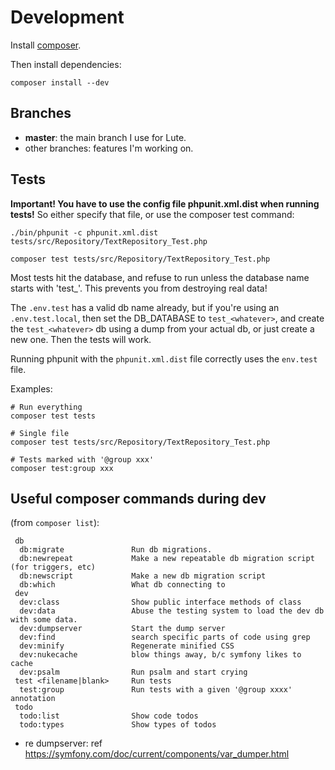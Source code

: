 # Development

Install [composer](https://getcomposer.org/download/).

Then install dependencies:

`composer install --dev`

## Branches

* **master**: the main branch I use for Lute.
* other branches: features I'm working on.

## Tests

**Important!  You have to use the config file phpunit.xml.dist when running tests!**  So either specify that file, or use the composer test command:

```
./bin/phpunit -c phpunit.xml.dist tests/src/Repository/TextRepository_Test.php

composer test tests/src/Repository/TextRepository_Test.php
```

Most tests hit the database, and refuse to run unless the database name starts with 'test_'.  This prevents you from destroying real data!

The `.env.test` has a valid db name already, but if you're using an `.env.test.local`, then set the DB_DATABASE to `test_<whatever>`, and create the `test_<whatever>` db using a dump from your actual db, or just create a new one.  Then the tests will work.

Running phpunit with the `phpunit.xml.dist` file correctly uses the `env.test` file.

Examples:

```
# Run everything
composer test tests

# Single file
composer test tests/src/Repository/TextRepository_Test.php

# Tests marked with '@group xxx'
composer test:group xxx
```

## Useful composer commands during dev

(from `composer list`):

```
 db
  db:migrate               Run db migrations.
  db:newrepeat             Make a new repeatable db migration script (for triggers, etc)
  db:newscript             Make a new db migration script
  db:which                 What db connecting to
 dev
  dev:class                Show public interface methods of class
  dev:data                 Abuse the testing system to load the dev db with some data.
  dev:dumpserver           Start the dump server
  dev:find                 search specific parts of code using grep
  dev:minify               Regenerate minified CSS
  dev:nukecache            blow things away, b/c symfony likes to cache
  dev:psalm                Run psalm and start crying
 test <filename|blank>     Run tests
  test:group               Run tests with a given '@group xxxx' annotation
 todo
  todo:list                Show code todos
  todo:types               Show types of todos
```

* re dumpserver: ref https://symfony.com/doc/current/components/var_dumper.html
